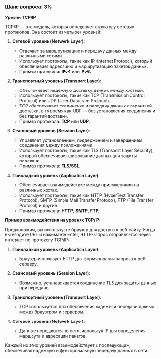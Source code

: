 ### Шанс вопроса: 3%

**Уровни TCP/IP**

TCP/IP — это модель, которая определяет структуру сетевых протоколов. Она состоит из четырех уровней:

1. **Сетевой уровень (Network Layer)**:
   - Отвечает за маршрутизацию и передачу данных между различными сетями.
   - Использует протоколы, такие как IP (Internet Protocol), который обеспечивает адресацию и маршрутизацию пакетов данных.
   - Пример протокола: **IPv4** или **IPv6**.

2. **Транспортный уровень (Transport Layer)**:
   - Обеспечивает надежную доставку данных между хостами.
   - Использует протоколы, такие как TCP (Transmission Control Protocol) или UDP (User Datagram Protocol).
   - TCP обеспечивает соединение и передачу данных с гарантией доставки, в то время как UDP — без установления соединения и без гарантий доставки.
   - Пример протокола: **TCP** или **UDP**.

3. **Сеансовый уровень (Session Layer)**:
   - Управляет установлением, поддержанием и завершением соединения между приложениями.
   - Использует протоколы, такие как TLS (Transport Layer Security), который обеспечивает шифрование данных для защиты передачи.
   - Пример протокола: **TLS/SSL**.

4. **Прикладной уровень (Application Layer)**:
   - Обеспечивает взаимодействие между приложениями на различных хостах.
   - Использует протоколы, такие как HTTP (HyperText Transfer Protocol), SMTP (Simple Mail Transfer Protocol), FTP (File Transfer Protocol) и другие.
   - Пример протокола: **HTTP**, **SMTP**, **FTP**.

**Пример взаимодействия на уровнях TCP/IP:**

Предположим, вы используете браузер для доступа к веб-сайту. Когда вы вводите URL и нажимаете Enter, HTTP-запрос отправляется через интернет по протоколу TCP/IP:

1. **Прикладной уровень (Application Layer)**:
   - Браузер использует HTTP для формирования запроса к веб-серверу.

2. **Сеансовый уровень (Session Layer)**:
   - Возможно, устанавливается соединение TLS для защиты данных при передаче.

3. **Транспортный уровень (Transport Layer)**:
   - TCP используется для обеспечения надежной передачи данных между браузером и сервером.

4. **Сетевой уровень (Network Layer)**:
   - Данные передаются по сети, используя IP для определения маршрута и адресации пакетов.

Каждый из этих уровней взаимодействует с последующим, обеспечивая надежную и функциональную передачу данных в сети.